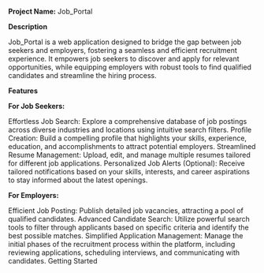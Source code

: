 **Project Name:** Job_Portal

**Description**

Job_Portal is a web application designed to bridge the gap between job seekers and employers, fostering a seamless and efficient recruitment experience. It empowers job seekers to discover and apply for relevant opportunities, while equipping employers with robust tools to find qualified candidates and streamline the hiring process.

**Features**



**For Job Seekers:**

Effortless Job Search: Explore a comprehensive database of job postings across diverse industries and locations using intuitive search filters.
Profile Creation: Build a compelling profile that highlights your skills, experience, education, and accomplishments to attract potential employers.
Streamlined Resume Management: Upload, edit, and manage multiple resumes tailored for different job applications.
Personalized Job Alerts (Optional): Receive tailored notifications based on your skills, interests, and career aspirations to stay informed about the latest openings.


**For Employers:**

Efficient Job Posting: Publish detailed job vacancies, attracting a pool of qualified candidates.
Advanced Candidate Search: Utilize powerful search tools to filter through applicants based on specific criteria and identify the best possible matches.
Simplified Application Management: Manage the initial phases of the recruitment process within the platform, including reviewing applications, scheduling interviews, and communicating with candidates.
Getting Started

